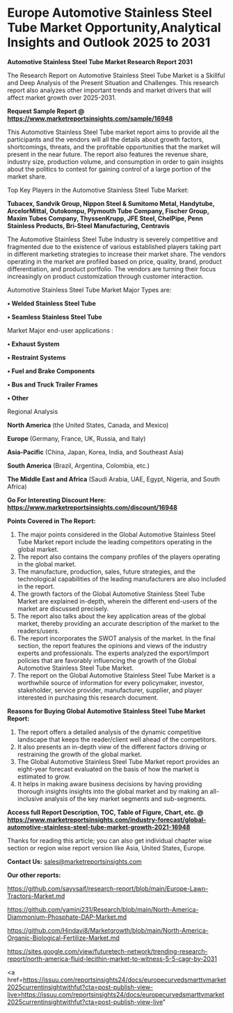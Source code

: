 # Europe Automotive Stainless Steel Tube Market Opportunity,Analytical Insights and Outlook 2025 to 2031

<strong>Automotive Stainless Steel Tube Market Research Report 2031</strong>

The Research Report on Automotive Stainless Steel Tube Market is a Skillful and Deep Analysis of the Present Situation and Challenges. This research report also analyzes other important trends and market drivers that will affect market growth over 2025-2031.

<strong>Request Sample Report @ <a href=https://www.marketreportsinsights.com/sample/16948>https://www.marketreportsinsights.com/sample/16948</a></strong>

This Automotive Stainless Steel Tube market report aims to provide all the participants and the vendors will all the details about growth factors, shortcomings, threats, and the profitable opportunities that the market will present in the near future. The report also features the revenue share, industry size, production volume, and consumption in order to gain insights about the politics to contest for gaining control of a large portion of the market share.

Top Key Players in the Automotive Stainless Steel Tube Market:

<strong>Tubacex, Sandvik Group, Nippon Steel & Sumitomo Metal, Handytube, ArcelorMittal, Outokompu, Plymouth Tube Company, Fischer Group, Maxim Tubes Company, ThyssenKrupp, JFE Steel, ChelPipe, Penn Stainless Products, Bri-Steel Manufacturing, Centravis</strong>

The Automotive Stainless Steel Tube Industry is severely competitive and fragmented due to the existence of various established players taking part in different marketing strategies to increase their market share. The vendors operating in the market are profiled based on price, quality, brand, product differentiation, and product portfolio. The vendors are turning their focus increasingly on product customization through customer interaction.

Automotive Stainless Steel Tube Market Major Types are:

<strong>• Welded Stainless Steel Tube

• Seamless Stainless Steel Tube</strong>

Market Major end-user applications :

<strong>• Exhaust System

• Restraint Systems

• Fuel and Brake Components

• Bus and Truck Trailer Frames

• Other</strong>

Regional Analysis

</u><strong><b>North America</b></strong> (the United States, Canada, and Mexico)

<strong><b>Europe </b></strong>(Germany, France, UK, Russia, and Italy)

<strong><b>Asia-Pacific</b></strong> (China, Japan, Korea, India, and Southeast Asia)

<strong><b>South America</b></strong> (Brazil, Argentina, Colombia, etc.)

<strong><b>The Middle East and Africa</b></strong> (Saudi Arabia, UAE, Egypt, Nigeria, and South Africa)

<strong>Go For Interesting Discount Here: <a href=https://www.marketreportsinsights.com/discount/16948>https://www.marketreportsinsights.com/discount/16948</a></strong>

<strong>Points Covered in The Report:</strong>
<ol>
  <li>The major points considered in the Global Automotive Stainless Steel Tube Market report include the leading competitors operating in the global market.</li>
  <li>The report also contains the company profiles of the players operating in the global market.</li>
  <li>The manufacture, production, sales, future strategies, and the technological capabilities of the leading manufacturers are also included in the report.</li>
  <li>The growth factors of the Global Automotive Stainless Steel Tube Market are explained in-depth, wherein the different end-users of the market are discussed precisely.</li>
  <li>The report also talks about the key application areas of the global market, thereby providing an accurate description of the market to the readers/users.</li>
  <li>The report incorporates the SWOT analysis of the market. In the final section, the report features the opinions and views of the industry experts and professionals. The experts analyzed the export/import policies that are favorably influencing the growth of the Global Automotive Stainless Steel Tube Market.</li>
  <li>The report on the Global Automotive Stainless Steel Tube Market is a worthwhile source of information for every policymaker, investor, stakeholder, service provider, manufacturer, supplier, and player interested in purchasing this research document.</li>
</ol>
<strong>Reasons for Buying Global Automotive Stainless Steel Tube Market Report:</strong>

<ol>
  <li>The report offers a detailed analysis of the dynamic competitive landscape that keeps the reader/client well ahead of the competitors.</li>
  <li>It also presents an in-depth view of the different factors driving or restraining the growth of the global market.</li>
  <li>The Global Automotive Stainless Steel Tube Market report provides an eight-year forecast evaluated on the basis of how the market is estimated to grow.</li>
  <li>It helps in making aware business decisions by having providing thorough insights insights into the global market and by making an all-inclusive analysis of the key market segments and sub-segments.</li>
</ol>
<strong>Access full Report Description, TOC, Table of Figure, Chart, etc. @ <a href=https://www.marketreportsinsights.com/industry-forecast/global-automotive-stainless-steel-tube-market-growth-2021-16948>https://www.marketreportsinsights.com/industry-forecast/global-automotive-stainless-steel-tube-market-growth-2021-16948</a></strong>


Thanks for reading this article; you can also get individual chapter wise section or region wise report version like Asia, United States, Europe.

<strong>Contact Us:</strong>
sales@marketreportsinsights.com

<strong>Our other reports:</strong>

<a href=https://github.com/sayysaif/research-report/blob/main/Europe-Lawn-Tractors-Market.md>https://github.com/sayysaif/research-report/blob/main/Europe-Lawn-Tractors-Market.md</a>

<a href=https://github.com/yamini231/Research/blob/main/North-America-Diammonium-Phosphate-DAP-Market.md>https://github.com/yamini231/Research/blob/main/North-America-Diammonium-Phosphate-DAP-Market.md</a>

<a href=https://github.com/Hindavi8/Marketgrowth/blob/main/North-America-Organic-Biological-Fertilize-Market.md>https://github.com/Hindavi8/Marketgrowth/blob/main/North-America-Organic-Biological-Fertilize-Market.md</a>

<a href=https://sites.google.com/view/futuretech-network/trending-research-report/north-america-fluid-lecithin-market-to-witness-5-5-cagr-by-2031>https://sites.google.com/view/futuretech-network/trending-research-report/north-america-fluid-lecithin-market-to-witness-5-5-cagr-by-2031</a>

<a href=https://issuu.com/reportsinsights24/docs/europecurvedsmarttvmarket2025currentinsightwithfut?cta=post-publish-view-live>https://issuu.com/reportsinsights24/docs/europecurvedsmarttvmarket2025currentinsightwithfut?cta=post-publish-view-live</a>"
